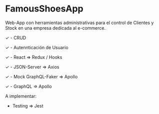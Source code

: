 # FamousShoesApp

Web-App con herramientas administrativas para el control de Clientes y Stock en una empresa dedicada al e-commerce.

✓ - CRUD

✓ - Autennticación de Usuario

✓ - React => Redux / Hooks 

✓ - JSON-Server => Axios

✓ - Mock GraphQL-Faker => Apollo

✓ - GraphQL => Apollo



A implementar:

- Testing => Jest
